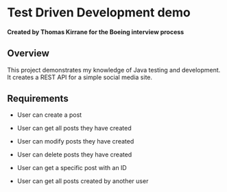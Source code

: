 # Test Driven Development demo
#### Created by Thomas Kirrane for the Boeing interview process

## Overview
This project demonstrates my knowledge of Java testing and development. It creates a REST API for a
simple social media site.

## Requirements
- User can create a post
- User can get all posts they have created
- User can modify posts they have created
- User can delete posts they have created

- User can get a specific post with an ID
- User can get all posts created by another user
